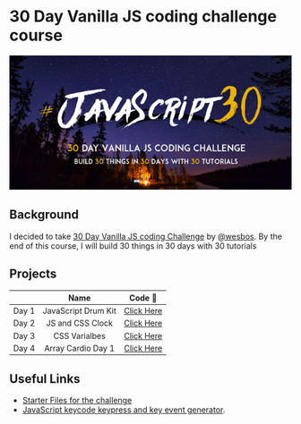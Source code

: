 # 30 Day Vanilla JS coding challenge course

![js3-social-share](images/JS3-social-share.jpeg)

## Background

I decided to take [30 Day Vanilla JS coding Challenge](https://javascript30.com/) by [@wesbos](https://github.com/wesbos). By the end of this course, I will build 30 things in 30 days with 30 tutorials

## Projects

|       |        Name         |                  Code :rocket:                  |
| :---: | :-----------------: | :---------------------------------------------: |
| Day 1 | JavaScript Drum Kit | [Click Here](/01%20-%20JavaScript%20Drum%20Kit) |
| Day 2 |  JS and CSS Clock   | [Click Here](/02%20-%20JS%20and%20CSS%20Clock)  |
| Day 3 |    CSS Varialbes    |     [Click Here](/03%20-%20CSS%20Variables)     |
| Day 4 | Array Cardio Day 1  | [Click Here](/04%20-%Array%20Cardio%20Day%201)  |

## Useful Links

- [Starter Files for the challenge](https://github.com/wesbos/JavaScript30)
- [JavaScript keycode keypress and key event generator](https://jskeycode.info/).
